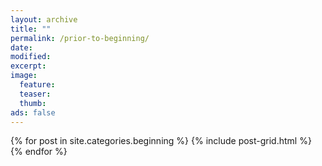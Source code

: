 ```yaml
---
layout: archive
title: ""
permalink: /prior-to-beginning/
date: 
modified:
excerpt:
image:
  feature:
  teaser:
  thumb:
ads: false
---
```


<div class="tiles">
{% for post in site.categories.beginning %}
  {% include post-grid.html %}
{% endfor %}
</div><!-- /.tiles -->